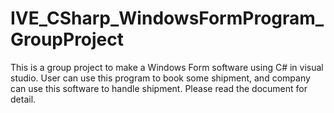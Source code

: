 # IVE_CSharp_WindowsFormProgram_GroupProject
This is a group project to make a Windows Form software using C# in visual studio.
User can use this program to book some shipment, and company can use this software to handle shipment.
Please read the document for detail.
